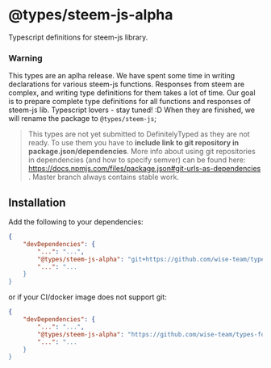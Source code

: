 # @types/steem-js-alpha

Typescript definitions for steem-js library.

### Warning

This types are an aplha release. We have spent some time in writing declarations for various steem-js functions.
Responses from steem are complex, and writing type definitions for them takes a lot of time. Our goal is to prepare complete type definitions for all functions and responses of steem-js lib. Typescript lovers - stay tuned! :D
When they are finished, we will rename the package to `@types/steem-js`;

> This types are not yet submitted to DefinitelyTyped as they are not ready. To use them you have to **include link to git repository in package.json/dependencies**.
> More info about using git repositories in dependencies (and how to specify semver) can be found here: https://docs.npmjs.com/files/package.json#git-urls-as-dependencies .
> Master branch always contains stable work.

## Installation

Add the following to your dependencies:

```json
{
    "devDependencies": {
        "...": "...",
        "@types/steem-js-alpha": "git+https://github.com/wise-team/types-for-steem-js.git",
        "...": "...
    }
}
```

or if your CI/docker image does not support git:

```json
{
    "devDependencies": {
        "...": "...",
        "@types/steem-js-alpha": "https://github.com/wise-team/types-for-steem-js/raw/master/bin/types-steem-js-alpha-3.1.2.tgz",
        "...": "...
    }
}
```
